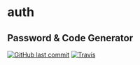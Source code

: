 # auth
Password & Code Generator
---
[![GitHub last commit](https://img.shields.io/github/last-commit/IslandArea/auth)](https://github.com/IslandArea/auth)
[![Travis](https://img.shields.io/travis/com/IslandArea/auth)](https://travis-ci.com/github/IslandArea/auth)